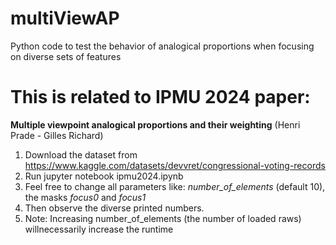 # multiViewAP
Python code to test the behavior of analogical proportions when focusing on diverse sets of features

# This is related to IPMU 2024 paper: 
**Multiple viewpoint analogical proportions and their weighting** (Henri Prade - Gilles Richard)

1. Download the dataset from https://www.kaggle.com/datasets/devvret/congressional-voting-records
2. Run jupyter notebook ipmu2024.ipynb
3. Feel free to change all parameters like: *number_of_elements* (default 10), the masks *focus0* and *focus1*
4. Then observe the diverse printed numbers.
5. Note: Increasing number_of_elements (the number of loaded raws) willnecessarily increase the runtime
